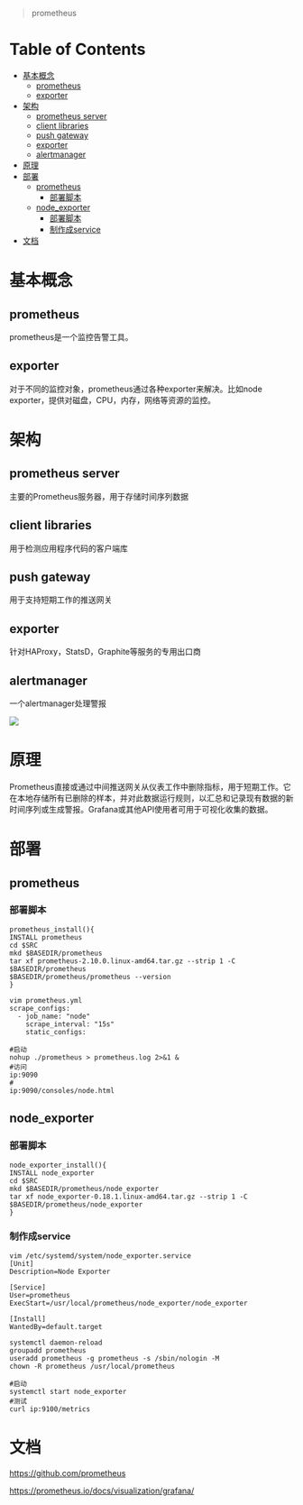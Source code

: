 > prometheus

Table of Contents
=================

* [基本概念](#%E5%9F%BA%E6%9C%AC%E6%A6%82%E5%BF%B5)
  * [prometheus](#prometheus)
  * [exporter](#exporter)
* [架构](#%E6%9E%B6%E6%9E%84)
  * [prometheus server](#prometheus-server)
  * [client libraries](#client-libraries)
  * [push gateway](#push-gateway)
  * [exporter](#exporter-1)
  * [alertmanager](#alertmanager)
* [原理](#%E5%8E%9F%E7%90%86)
* [部署](#%E9%83%A8%E7%BD%B2)
  * [prometheus](#prometheus-1)
    * [部署脚本](#%E9%83%A8%E7%BD%B2%E8%84%9A%E6%9C%AC)
  * [node\_exporter](#node_exporter)
    * [部署脚本](#%E9%83%A8%E7%BD%B2%E8%84%9A%E6%9C%AC-1)
    * [制作成service](#%E5%88%B6%E4%BD%9C%E6%88%90service)
* [文档](#%E6%96%87%E6%A1%A3)

# 基本概念
## prometheus
prometheus是一个监控告警工具。

## exporter
对于不同的监控对象，prometheus通过各种exporter来解决。比如node exporter，提供对磁盘，CPU，内存，网络等资源的监控。

# 架构
## prometheus server
主要的Prometheus服务器，用于存储时间序列数据

## client libraries
用于检测应用程序代码的客户端库

## push gateway
用于支持短期工作的推送网关

## exporter
针对HAProxy，StatsD，Graphite等服务的专用出口商

## alertmanager
一个alertmanager处理警报

![](https://res.cloudinary.com/dkkg9pm0i/image/upload/v1553145936/ops/architecture.png)

# 原理
Prometheus直接或通过中间推送网关从仪表工作中删除指标，用于短期工作。它在本地存储所有已删除的样本，并对此数据运行规则，以汇总和记录现有数据的新时间序列或生成警报。Grafana或其他API使用者可用于可视化收集的数据。

# 部署
## prometheus
### 部署脚本
```
prometheus_install(){
INSTALL prometheus
cd $SRC
mkd $BASEDIR/prometheus
tar xf prometheus-2.10.0.linux-amd64.tar.gz --strip 1 -C $BASEDIR/prometheus
$BASEDIR/prometheus/prometheus --version
}
```
```
vim prometheus.yml
scrape_configs:
  - job_name: "node"
    scrape_interval: "15s"
    static_configs:  
```
```
#启动
nohup ./prometheus > prometheus.log 2>&1 &
#访问
ip:9090
#
ip:9090/consoles/node.html
```

## node_exporter
### 部署脚本
```
node_exporter_install(){
INSTALL node_exporter
cd $SRC
mkd $BASEDIR/prometheus/node_exporter
tar xf node_exporter-0.18.1.linux-amd64.tar.gz --strip 1 -C $BASEDIR/prometheus/node_exporter
}
```

### 制作成service
```
vim /etc/systemd/system/node_exporter.service
[Unit]
Description=Node Exporter

[Service]
User=prometheus
ExecStart=/usr/local/prometheus/node_exporter/node_exporter

[Install]
WantedBy=default.target

systemctl daemon-reload
groupadd prometheus
useradd prometheus -g prometheus -s /sbin/nologin -M
chown -R prometheus /usr/local/prometheus
```
```
#启动
systemctl start node_exporter
#测试
curl ip:9100/metrics
```

# 文档
https://github.com/prometheus

https://prometheus.io/docs/visualization/grafana/